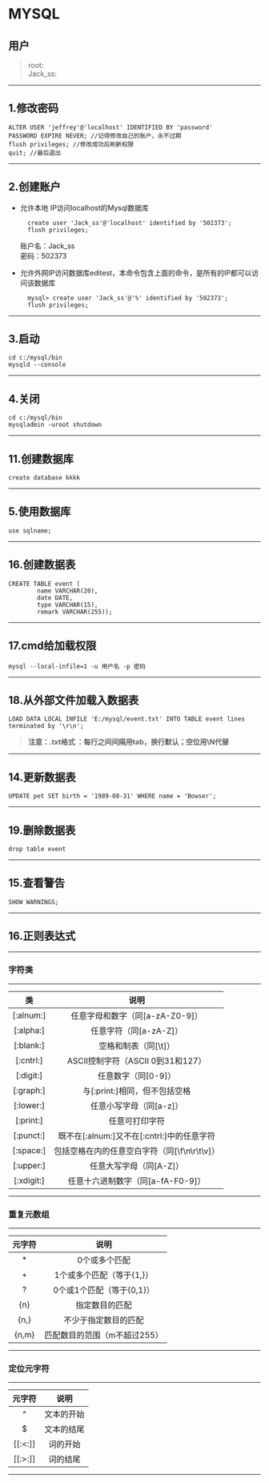
# MYSQL

<style>table {margin: auto;}</style>

## 用户

> root:  
> Jack_ss:  

----

## 1.修改密码  

    ALTER USER 'jeffrey'@'localhost' IDENTIFIED BY 'password'  
    PASSWORD EXPIRE NEVER; //记得修改自己的账户，永不过期
    flush privileges; //修改成功后刷新权限
    quit; //最后退出

----

## 2.创建账户

- 允许本地 IP访问localhost的Mysql数据库  

        create user 'Jack_ss'@'localhost' identified by '502373';
        flush privileges;  

    账户名：Jack_ss  
    密码：502373  

- 允许外网IP访问数据库editest，本命令包含上面的命令，是所有的IP都可以访问该数据库  

        mysql> create user 'Jack_ss'@'%' identified by '502373';
        flush privileges;

----

## 3.启动

    cd c:/mysql/bin
    mysqld --console

----

## 4.关闭

    cd c:/mysql/bin
    mysqladmin -uroot shutdown

----

## 11.创建数据库

    create database kkkk

----

## 5.使用数据库

    use sqlname;

----

## 16.创建数据表  

    CREATE TABLE event (
            name VARCHAR(20), 
            date DATE,
            type VARCHAR(15), 
            remark VARCHAR(255));

----

## 17.cmd给加载权限

    mysql --local-infile=1 -u 用户名 -p 密码

----

## 18.从外部文件加载入数据表

    LOAD DATA LOCAL INFILE 'E:/mysql/event.txt' INTO TABLE event lines terminated by '\r\n';

> **注意：.txt格式 ：每行之间间隔用tab，换行默认；空位用\N代替**

----

## 14.更新数据表

    UPDATE pet SET birth = '1989-08-31' WHERE name = 'Bowser';

----

## 19.删除数据表

    drop table event
----

## 15.查看警告

    SHOW WARNINGS;

----

## 16.正则表达式

----

### **字符类**

----

|类|说明
|:-:|:-:
|[:alnum:]| 任意字母和数字（同[a-zA-Z0-9]）
|[:alpha:]| 任意字符（同[a-zA-Z]）
|[:blank:]| 空格和制表（同[\\t]）
|[:cntrl:]| ASCII控制字符（ASCII 0到31和127）
|[:digit:]| 任意数字（同[0-9]）
|[:graph:]| 与[:print:]相同，但不包括空格
|[:lower:]| 任意小写字母（同[a-z]）
|[:print:]| 任意可打印字符
|[:punct:]| 既不在[:alnum:]又不在[:cntrl:]中的任意字符
|[:space:]| 包括空格在内的任意空白字符（同[\\f\\n\\r\\t\\v]）
|[:upper:]| 任意大写字母（同[A-Z]）
|[:xdigit:]| 任意十六进制数字（同[a-fA-F0-9]）

----

### **重复元数组**

----

|元字符|说明|
|:-:|:-:|
|* | 0个或多个匹配
|+ | 1个或多个匹配（等于{1,}）
|? | 0个或1个匹配（等于{0,1}）
|{n} | 指定数目的匹配
|{n,} | 不少于指定数目的匹配
|{n,m} | 匹配数目的范围（m不超过255）

----

### **定位元字符**

----

|元字符|说明|
|:-:|:-:|
|^| 文本的开始
|$| 文本的结尾
|[[:<:]]| 词的开始
|[[:>:]]| 词的结尾

----

